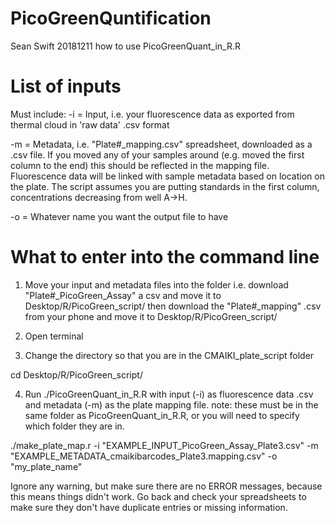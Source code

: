 # PicoGreenQuntification
 Sean Swift 20181211
how to use PicoGreenQuant_in_R.R

# List of inputs

Must include:
-i	= Input, i.e. your fluorescence data as exported from thermal cloud in 'raw data' .csv format

-m	= Metadata, i.e. "Plate#_mapping.csv" spreadsheet, downloaded as a .csv file.
	  If you moved any of your samples around (e.g. moved the first column to the end) this should be reflected in the mapping file.
	  Fluorescence data will be linked with sample metadata based on location on the plate.
	  The script assumes you are putting standards in the first column, concentrations decreasing from well A->H.

-o     = Whatever name you want the output file to have


# What to enter into the command line

 1. Move your input and metadata files into the folder
 i.e. download "Plate#_PicoGreen_Assay" a csv and move it to Desktop/R/PicoGreen_script/
 then download the "Plate#_mapping" .csv from your phone and move it to Desktop/R/PicoGreen_script/

 2. Open terminal
 3. Change the directory so that you are in the CMAIKI_plate_script folder

 cd Desktop/R/PicoGreen_script/

 4. Run ./PicoGreenQuant_in_R.R with input (-i) as fluorescence data .csv and metadata (-m) as the plate mapping file.
 note: these must be in the same folder as PicoGreenQuant_in_R.R, or you will need to specify which folder they are in.

./make_plate_map.r -i "EXAMPLE_INPUT_PicoGreen_Assay_Plate3.csv" -m "EXAMPLE_METADATA_cmaikibarcodes_Plate3.mapping.csv" -o "my_plate_name"

 Ignore any warning, but make sure there are no ERROR messages, because this means things didn't work. 
 Go back and check your spreadsheets to make sure they don't have duplicate entries or missing information.
